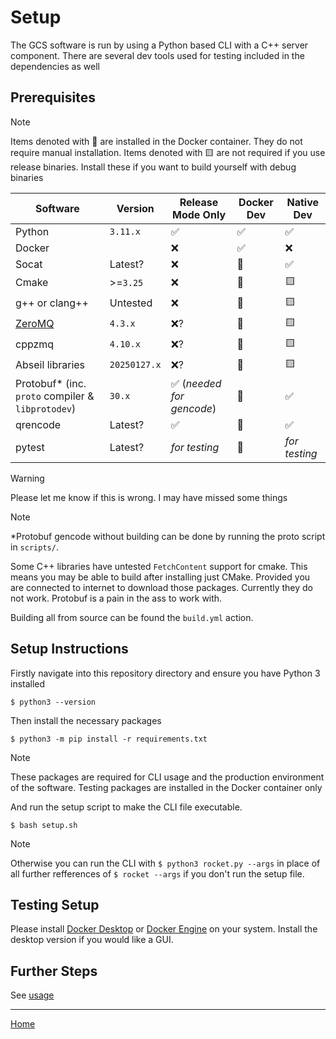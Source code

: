 
# Setup

The GCS software is run by using a Python based CLI with a C++ server component. There are several dev tools used for testing included in the dependencies as well

## Prerequisites

> [!NOTE]
> Items denoted with 🐳 are installed in the Docker container. They do not require manual installation.
> Items denoted with 🟨 are not required if you use release binaries. Install these if you want to build yourself with debug binaries


| Software | Version | Release Mode Only | Docker Dev | Native Dev |
| --- | --- | --- | --- | --- |
| Python | `3.11.x` | ✅ | ✅ | ✅ |
| Docker | | ❌ | ✅ | ❌ |
| Socat | Latest? | ❌ | 🐳 | ✅ |
| Cmake | >=`3.25` | ❌ | 🐳 | 🟨 |
| g++ or clang++ | Untested | ❌ | 🐳 | 🟨 |
| [ZeroMQ](https://zeromq.org/download/) | `4.3.x` | ❌? | 🐳 | 🟨 |
| cppzmq | `4.10.x` | ❌? | 🐳 | 🟨 |
| Abseil libraries | `20250127.x` | ❌? | 🐳 | 🟨 |
| Protobuf* (inc. `proto` compiler & `libprotodev`) | `30.x` | ✅ (_needed for gencode_) | 🐳 | ✅ |
| qrencode | Latest? | ✅ | 🐳 | ✅ |
| pytest | Latest? | _for testing_ | 🐳 | _for testing_ |

> [!WARNING]
> Please let me know if this is wrong. I may have missed some things

> [!NOTE]
> *Protobuf gencode without building can be done by running the proto script in `scripts/`.
> 
> Some C++ libraries have untested `FetchContent` support for cmake. This means you may be able to build after installing just CMake. Provided you are connected to internet to download those packages. Currently they do not work. Protobuf is a pain in the ass to work with.

Building all from source can be found the `build.yml` action.

## Setup Instructions

Firstly navigate into this repository directory and ensure you have Python 3 installed

```shell
$ python3 --version
```

Then install the necessary packages

```shell
$ python3 -m pip install -r requirements.txt
```

> [!NOTE]
> These packages are required for CLI usage and the production environment of the software. Testing packages are installed in the Docker container only

And run the setup script to make the CLI file executable.

```shell
$ bash setup.sh
```

> [!NOTE]
>  Otherwise you can run the CLI with `$ python3 rocket.py --args` in place of all further refferences of `$ rocket --args` if you don't run the setup file.

## Testing Setup

Please install [Docker Desktop](https://docs.docker.com/desktop/setup/install/mac-install/) or [Docker Engine](https://docs.docker.com/engine/install/) on your system. Install the desktop version if you would like a GUI.

## Further Steps

See [usage](usage.md)

---

[Home](../README.md)

